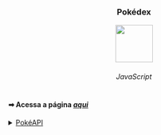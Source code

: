 <h3 align="center"> Pokédex </h3>

<div align="center">
  

  <img width="75px" height="75px" src="https://github.com/lucas-adm/dio-challenge-javascript-pokedex/assets/118030896/45aee040-dab1-4388-9445-ee51d568dfe7">

  ###### JavaScript
  
</div>

#

#### ➡ Acessa a página <a href="">*aqui*</a>

<details>
  <summary><a href="https://pokeapi.co">PokéAPI</a></summary>

> pokeapi.co
</details>

<img align="center" src="">
